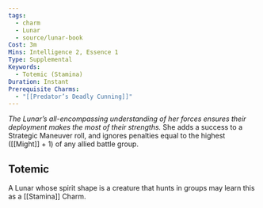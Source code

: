 ```yaml
---
tags:
  - charm
  - Lunar
  - source/lunar-book
Cost: 3m
Mins: Intelligence 2, Essence 1
Type: Supplemental
Keywords:
  - Totemic (Stamina)
Duration: Instant
Prerequisite Charms:
  - "[[Predator’s Deadly Cunning]]"
---
```

*The Lunar’s all-encompassing understanding of her forces ensures their deployment makes the most of their strengths.*
She adds a success to a Strategic Maneuver roll, and ignores penalties equal to the highest ([[Might]] + 1) of any allied battle group. 
## Totemic 

A Lunar whose spirit shape is a creature that hunts in groups may learn this as a [[Stamina]] Charm.